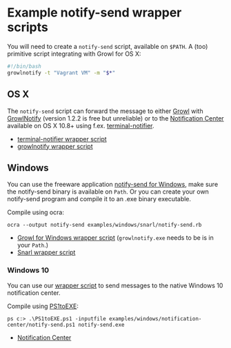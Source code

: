 # Example notify-send wrapper scripts

You will need to create a `notify-send` script, available on `$PATH`. 
A (too) primitive script integrating with Growl for OS X:

```bash
#!/bin/bash
growlnotify -t "Vagrant VM" -m "$*"
```


## OS X

The `notify-send` script can forward the message to either
[Growl](http://growl.info/) with [GrowlNotify](http://growl.info/downloads) (version 1.2.2 is free but unreliable)
or to the [Notification Center](http://support.apple.com/kb/HT5362) available on OS X 10.8+
using f.ex. [terminal-notifier](https://github.com/alloy/terminal-notifier).


* [terminal-notifier wrapper script](https://github.com/fgrehm/vagrant-notify/blob/master/examples/osx/terminal-notifier/notify-send.rb)
* [growlnotify wrapper script](https://github.com/fgrehm/vagrant-notify/blob/master/examples/osx/growl_for_mac/notify-send.rb)


## Windows

You can use the freeware application [notify-send for Windows](http://vaskovsky.net/notify-send/), make sure the notify-send binary is available on `Path`. Or you can create your own notify-send program and compile it to an .exe binary executable.


Compile using ocra:

    ocra --output notify-send examples/windows/snarl/notify-send.rb


* [Growl for Windows wrapper script](https://github.com/fgrehm/vagrant-notify/blob/master/examples/windows/growl_for_windows/notify-send.rb) (`growlnotify.exe` needs to be is in your `Path`.)
* [Snarl wrapper script](https://github.com/fgrehm/vagrant-notify/blob/master/examples/windows/snarl/notify-send.rb)

### Windows 10

You can use our [wrapper script](https://github.com/fgrehm/vagrant-notify/blob/master/examples/windows/notification-center/notify-send.ps1) to send messages to the native Windows 10 notification center.

Compile using [PS1toEXE](https://github.com/aravindvcyber/PS1toEXE):

    ps c:> .\PS1toEXE.ps1 -inputfile examples/windows/notification-center/notify-send.ps1 notify-send.exe


* [Notification Center](https://github.com/fgrehm/vagrant-notify/blob/master/examples/windows/notification-center/notify-send.ps1)

